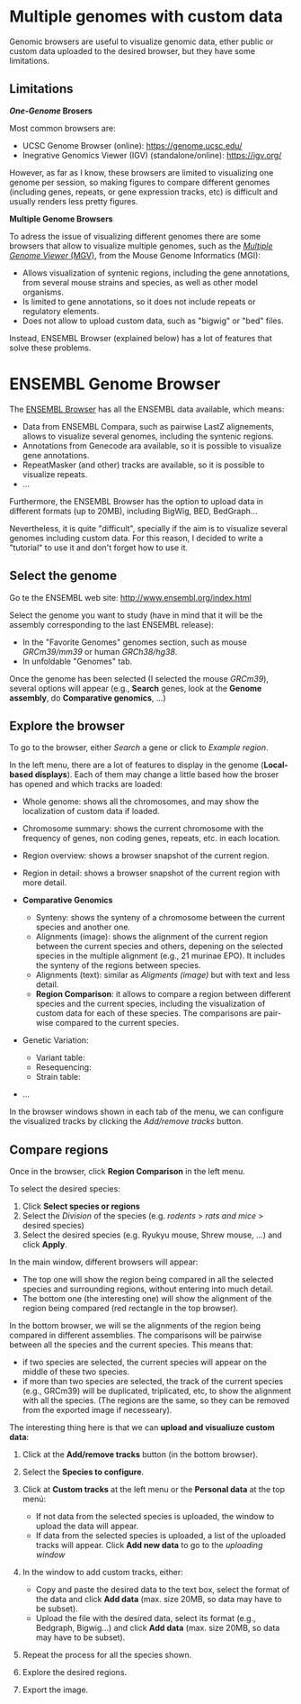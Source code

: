 # Multiple genomes with custom data

Genomic browsers are useful to visualize genomic data, ether public or custom data uploaded to the desired browser, but they have some limitations.

## Limitations

**_One-Genome_ Brosers**

Most common browsers are:

- UCSC Genome Browser (online): https://genome.ucsc.edu/
- Inegrative Genomics Viewer (IGV) (standalone/online): https://igv.org/

However, as far as I know, these browsers are limited to visualizing one genome per session, so making figures to compare different genomes (including genes, repeats, or gene expression tracks, etc) is difficult and usually renders less pretty figures. 

**Multiple Genome Browsers**

To adress the issue of visualizing different genomes there are some browsers that allow to visualize multiple genomes, such as the [*Multiple Genome Viewer* (MGV)](http://www.informatics.jax.org/mgv/), from the Mouse Genome Informatics (MGI):
 
* Allows visualization of syntenic regions, including the gene annotations, from several mouse strains and species, as well as other model organisms.
* Is limited to gene annotations, so it does not include repeats or regulatory elements. 
* Does not allow to upload custom data, such as "bigwig" or "bed" files. 

Instead, ENSEMBL Browser (explained below) has a lot of features that solve these problems.

# ENSEMBL Genome Browser

The [ENSEMBL Browser](http://www.ensembl.org/index.html) has all the ENSEMBL data available, which means:

* Data from ENSEMBL Compara, such as pairwise LastZ alignements, allows to visualize several genomes, including the syntenic regions.
* Annotations from Genecode ara available, so it is possible to visualize gene annotations.
* RepeatMasker (and other) tracks are available, so it is possible to visualize repeats.
* ...

Furthermore, the ENSEMBL Browser has the option to upload data in different formats (up to 20MB), including BigWig, BED, BedGraph...

Nevertheless, it is quite "difficult", specially if the aim is to visualize several genomes including custom data. For this reason, I decided to write a "tutorial" to use it and don't forget how to use it. 

## Select the genome

Go te the ENSEMBL web site: http://www.ensembl.org/index.html

Select the genome you want to study (have in mind that it will be the assembly corresponding to the last ENSEMBL release): 

* In the "Favorite Genomes" genomes section, such as mouse *GRCm39/mm39* or human *GRCh38/hg38*.
* In unfoldable "Genomes" tab.

Once the genome has been selected (I selected the mouse *GRCm39*), several options will appear (e.g., **Search** genes, look at the **Genome assembly**, do **Comparative genomics**, ...)

## Explore the browser

To go to the browser, either *Search* a gene or click to *Example region*.

In the left menu, there are a lot of features to display in the genome (**Local-based displays**). Each of them may change a little based how the broser has opened and which tracks are loaded:

* Whole genome: shows all the chromosomes, and may show the localization of custom data if loaded.
* Chromosome summary: shows the current chromosome with the frequency of genes, non coding genes, repeats, etc. in each location.
* Region overview: shows a browser snapshot of the current region.
* Region in detail: shows a browser snapshot of the current region with more detail.
* **Comparative Genomics**

    + Synteny: shows the synteny of a chromosome between the current species and another one.
    + Alignments (image): shows the alignment of the current region between the current species and others, depening on the selected species in the multiple alignment (e.g., 21 murinae EPO). It includes the synteny of the regions between species.
    + Alignments (text): similar as *Aligments (image)* but with text and less detail.
    + **Region Comparison**: it allows to compare a region between different species and the current species, including the visualization of custom data for each of these species. The comparisons are pair-wise compared to the current species.

* Genetic Variation:

    + Variant table:
    + Resequencing:
    + Strain table:

* ...

In the browser windows shown in each tab of the menu, we can configure the visualized tracks by clicking the *Add/remove tracks* button.

## Compare regions

Once in the browser, click **Region Comparison** in the left menu.

To select the desired species:

1. Click **Select species or regions**
2. Select the *Division* of the species (e.g. *rodents* > *rats and mice* > desired species)
3. Select the desired species (e.g. Ryukyu mouse, Shrew mouse, ...) and click **Apply**.

In the main window, different browsers will appear:

* The top one will show the region being compared in all the selected species and surrounding regions, without entering into much detail. 
* The bottom one (the interesting one) will show the alignment of the region being compared (red rectangle in the top browser). 

In the bottom browser, we will se the alignments of the region being compared in different assemblies. The comparisons will be pairwise between all the species and the current species. This means that:

* if two species are selected, the current species will appear on the middle of these two species. 
* if more than two species are selected, the track of the current species (e.g., GRCm39) will be duplicated, triplicated, etc, to show the alignment with all the species. (The regions are the same, so they can be removed from the exported image if necesseary). 

The interesting thing here is that we can **upload and visualiuze custom data**:

1. Click at the **Add/remove tracks** button (in the bottom browser).
2. Select the **Species to configure**.
3. Click at **Custom tracks** at the left menu or the **Personal data** at the top menú:

    + If not data from the selected species is uploaded, the window to upload the data will appear.
    + If data from the selected species is uploaded, a list of the uploaded tracks will appear. Click **Add new data** to go to the *uploading window*

4. In the window to add custom tracks, either:

    + Copy and paste the desired data to the text box, select the format of the data and click **Add data** (max. size 20MB, so data may have to be subset).
    + Upload the file with the desired data, select its format (e.g., Bedgraph, Bigwig...) and click **Add data** (max. size 20MB, so data may have to be subset).

5. Repeat the process for all the species shown.
6. Explore the desired regions.
7. Export the image.


